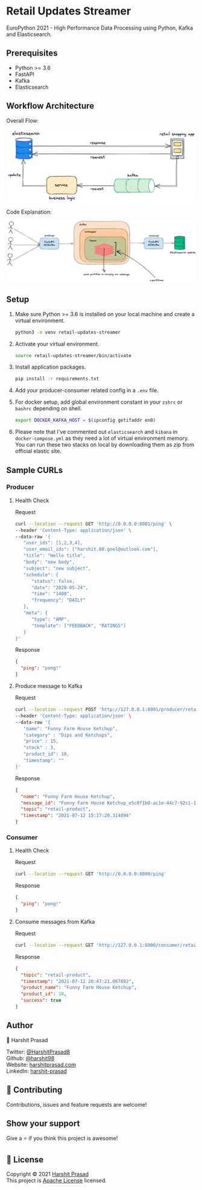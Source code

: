 # Retail Updates Streamer

EuroPython 2021 - High Performance Data Processing using Python, Kafka and Elasticsearch.

## Prerequisites

- Python >= 3.6
- FastAPI
- Kafka
- Elasticsearch

## Workflow Architecture

Overall Flow:

<p align="center" width="100%">
    <img alt="workflow-architecture" src="assets/producer-consumer.png"> 
</p>

Code Explanation:

<p align="center" width="100%">
    <img alt="workflow-kafka" src="assets/kafka-workflow.png"> 
</p>

## Setup

1. Make sure Python >= 3.6 is installed on your local machine and create a virtual environment.

   ```bash
   python3 -m venv retail-updates-streamer
   ```

2. Activate your virtual environment.

   ```bash
   source retail-updates-streamer/bin/activate
   ```

3. Install application packages.

   ```bash
   pip install -r requirements.txt
   ```

4. Add your producer-consumer related config in a `.env` file.

5. For docker setup, add global environment constant in your `zshrc` or `bashrc` depending on shell.

   ```bash
   export DOCKER_KAFKA_HOST = $(ipconfig getifaddr en0)
   ```

6. Please note that I've commented out `elasticsearch` and `kibana` in `docker-compose.yml` as they need a lot of virtual environment memory. You can run these two stacks on local by downloading them as zip from official elastic site.

## Sample CURLs

### Producer

1. Health Check

   Request

   ```bash
   curl --location --request GET 'http://0.0.0.0:8001/ping' \
   --header 'Content-Type: application/json' \
   --data-raw '{
      "user_ids": [1,2,3,4],
      "user_email_ids": ["harshit.08.goel@outlook.com"],
      "title": "Hello title",
      "body": "new body",
      "subject": "new subject",
      "schedule": {
         "status": false,
         "date": "2020-05-24",
         "time": "1400",
         "frequency": "DAILY"
      },
      "meta": {
         "type": "AMP",
         "template": ["FEEDBACK", "RATINGS"]
      }
   }'
   ```

   Response

   ```json
   {
     "ping": "pong!"
   }
   ```

2. Produce message to Kafka

   Request

   ```bash
   curl --location --request POST 'http://127.0.0.1:8001/producer/retail-product' \
   --header 'Content-Type: application/json' \
   --data-raw '{
      "name": "Funny Farm House Ketchup",
      "category" : "Dips and Ketchups",
      "price" : 15,
      "stock" : 3,
      "product_id": 10,
      "timestamp": ""
   }'
   ```

   Response

   ```json
   {
     "name": "Funny Farm House Ketchup",
     "message_id": "Funny Farm House Ketchup_e5c0f1b0-ac1e-44c7-92c1-1f86728a36dc",
     "topic": "retail-product",
     "timestamp": "2021-07-12 15:17:20.314894"
   }
   ```

### Consumer

1. Health Check

   Request

   ```bash
   curl --location --request GET 'http://0.0.0.0:8000/ping'
   ```

   Response

   ```json
   {
     "ping": "pong!"
   }
   ```

2. Consume messages from Kafka

   Request

   ```bash
   curl --location --request GET 'http://127.0.0.1:8000/consumer/retail-product'
   ```

   Response

   ```json
   {
     "topic": "retail-product",
     "timestamp": "2021-07-12 20:47:21.067802",
     "product_name": "Funny Farm House Ketchup",
     "product_id": 10,
     "success": true
   }
   ```

## Author

👤 Harshit Prasad

Twitter: [@HarshitPrasad8](https://twitter.com/HarshitPrasad8)\
Github: [@harshit98](https://github.com/harshit98)\
Website: [harshitprasad.com](http://harshitprasad.com)\
LinkedIn: [harshit-prasad](https://www.linkedin.com/in/harshit-prasad/)

## 🤝 Contributing

Contributions, issues and feature requests are welcome!

## Show your support

Give a ⭐️ if you think this project is awesome!

## 📝 License

Copyright © 2021 [Harshit Prasad](https://github.com/harshit98)\
This project is [Apache License](https://github.com/harshit98/personalized-search/blob/master/LICENSE) licensed.
